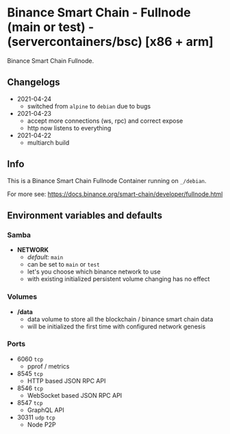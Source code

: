 # Binance Smart Chain - Fullnode (main or test) - (servercontainers/bsc) [x86 + arm]

Binance Smart Chain Fullnode.

## Changelogs

* 2021-04-24
    * switched from `alpine` to `debian` due to bugs
* 2021-04-23
    * accept more connections (ws, rpc) and correct expose
    * http now listens to everything
* 2021-04-22
    * multiarch build

## Info

This is a Binance Smart Chain Fullnode Container running on `_/debian`.

For more see: https://docs.binance.org/smart-chain/developer/fullnode.html

## Environment variables and defaults

### Samba

*  __NETWORK__
    * _default:_ `main`
    * can be set to `main` or `test`
    * let's you choose which binance network to use 
    * with existing initialized persistent volume changing has no effect

### Volumes

* __/data__
    * data volume to store all the blockchain / binance smart chain data
    * will be initialized the first time with configured network genesis

### Ports

* 6060 `tcp`
    * pprof / metrics
* 8545 `tcp`
    * HTTP based JSON RPC API
* 8546 `tcp`
    * WebSocket based JSON RPC API
* 8547 `tcp`
    * GraphQL API    
* 30311 `udp` `tcp`
    * Node P2P
